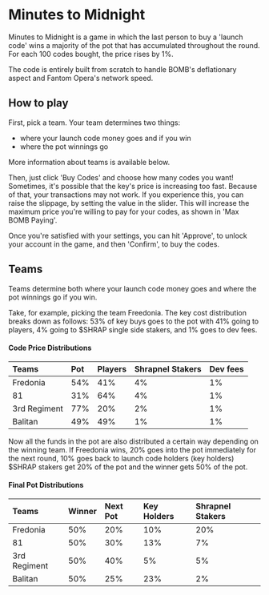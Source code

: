 # Minutes to Midnight

Minutes to Midnight is a game in which the last person to buy a 'launch code' wins a majority of the pot that has accumulated throughout the round. For each 100 codes bought, the price rises by 1%.

The code is entirely built from scratch to handle BOMB's deflationary aspect and Fantom Opera's network speed. 

## How to play

First, pick a team. Your team determines two things: 

* where your launch code money goes and if you win
* where the pot winnings go

More information about teams is available below.

Then, just click 'Buy Codes' and choose how many codes you want!  
Sometimes, it's possible that the key's price is increasing too fast. Because of that, your transactions may not work. If you experience this, you can raise the slippage, by setting the value in the slider. This will increase the maximum price you're willing to pay for your codes, as shown in 'Max BOMB Paying'.

Once you're satisfied with your settings, you can hit 'Approve', to unlock your account in the game, and then 'Confirm', to buy the codes.

## Teams

Teams determine both where your launch code money goes and where the pot winnings go if you win.

Take, for example, picking the team Freedonia. The key cost distribution breaks down as follows: 53% of key buys goes to the pot with 41% going to players, 4% going to $SHRAP single side stakers, and 1% goes to dev fees.

#### Code Price Distributions

| Teams | Pot | Players | Shrapnel Stakers | Dev fees |
| :--- | :--- | :--- | :--- | :--- |
| Fredonia | 54% | 41% | 4% | 1% |
| 81 | 31% | 64% | 4% | 1% |
| 3rd Regiment | 77% | 20% | 2% | 1% |
| Balitan | 49% | 49% | 1% | 1% |

Now all the funds in the pot are also distributed a certain way depending on the winning team. If Freedonia wins, 20% goes into the pot immediately for the next round, 10% goes back to launch code holders \(key holders\) $SHRAP stakers get 20% of the pot and the winner gets 50% of the pot.

#### Final Pot Distributions

| Teams | Winner | Next Pot | Key Holders | Shrapnel Stakers |
| :--- | :--- | :--- | :--- | :--- |
| Fredonia | 50% | 20% | 10% | 20% |
| 81 | 50% | 30% | 13% | 7% |
| 3rd Regiment | 50% | 40% | 5% | 5% |
| Balitan | 50% | 25% | 23% | 2% |

